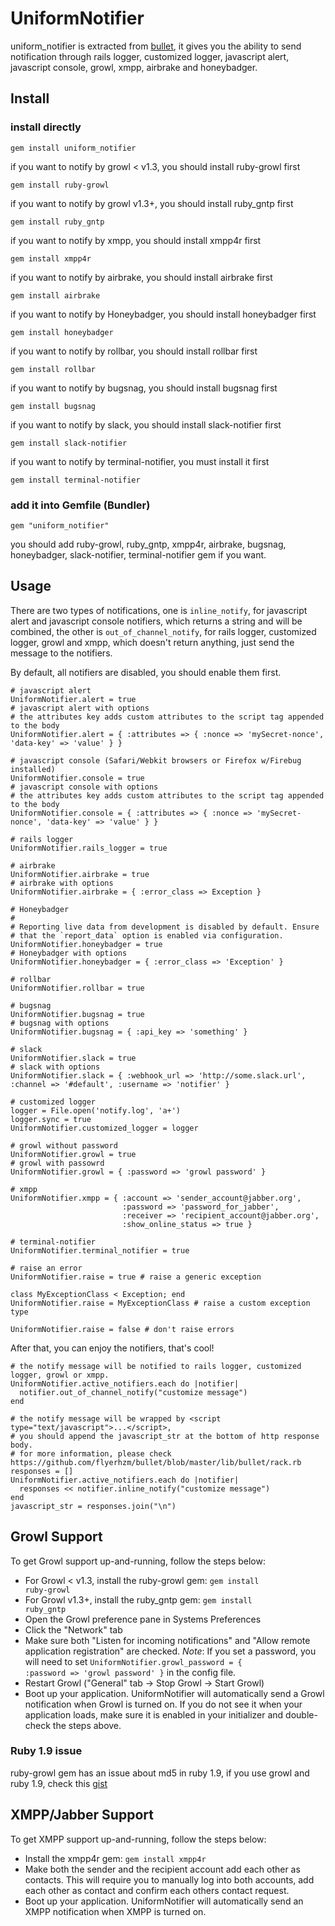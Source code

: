 # UniformNotifier

uniform_notifier is extracted from [bullet][0], it gives you the ability to send notification through rails logger, customized logger, javascript alert, javascript console, growl, xmpp, airbrake and honeybadger.

## Install

### install directly

    gem install uniform_notifier

if you want to notify by growl < v1.3, you should install ruby-growl first

    gem install ruby-growl

if you want to notify by growl v1.3+, you should install ruby_gntp first

    gem install ruby_gntp

if you want to notify by xmpp, you should install xmpp4r first

    gem install xmpp4r

if you want to notify by airbrake, you should install airbrake first

    gem install airbrake

if you want to notify by Honeybadger, you should install honeybadger first

    gem install honeybadger

if you want to notify by rollbar, you should install rollbar first

    gem install rollbar

if you want to notify by bugsnag, you should install bugsnag first

    gem install bugsnag

if you want to notify by slack, you should install slack-notifier first

    gem install slack-notifier

if you want to notify by terminal-notifier, you must install it first

    gem install terminal-notifier

### add it into Gemfile (Bundler)

    gem "uniform_notifier"

  you should add ruby-growl, ruby_gntp, xmpp4r, airbrake, bugsnag, honeybadger, slack-notifier, terminal-notifier gem if you want.

## Usage

There are two types of notifications,
one is <code>inline_notify</code>, for javascript alert and javascript console notifiers, which returns a string and will be combined,
the other is <code>out_of_channel_notify</code>, for rails logger, customized logger, growl and xmpp, which doesn't return anything, just send the message to the notifiers.

By default, all notifiers are disabled, you should enable them first.

    # javascript alert
    UniformNotifier.alert = true
    # javascript alert with options
    # the attributes key adds custom attributes to the script tag appended to the body
    UniformNotifier.alert = { :attributes => { :nonce => 'mySecret-nonce', 'data-key' => 'value' } }

    # javascript console (Safari/Webkit browsers or Firefox w/Firebug installed)
    UniformNotifier.console = true
    # javascript console with options
    # the attributes key adds custom attributes to the script tag appended to the body
    UniformNotifier.console = { :attributes => { :nonce => 'mySecret-nonce', 'data-key' => 'value' } }

    # rails logger
    UniformNotifier.rails_logger = true

    # airbrake
    UniformNotifier.airbrake = true
    # airbrake with options
    UniformNotifier.airbrake = { :error_class => Exception }

    # Honeybadger
    #
    # Reporting live data from development is disabled by default. Ensure
    # that the `report_data` option is enabled via configuration.
    UniformNotifier.honeybadger = true
    # Honeybadger with options
    UniformNotifier.honeybadger = { :error_class => 'Exception' }

    # rollbar
    UniformNotifier.rollbar = true

    # bugsnag
    UniformNotifier.bugsnag = true
    # bugsnag with options
    UniformNotifier.bugsnag = { :api_key => 'something' }

    # slack
    UniformNotifier.slack = true
    # slack with options
    UniformNotifier.slack = { :webhook_url => 'http://some.slack.url', :channel => '#default', :username => 'notifier' }

    # customized logger
    logger = File.open('notify.log', 'a+')
    logger.sync = true
    UniformNotifier.customized_logger = logger

    # growl without password
    UniformNotifier.growl = true
    # growl with passowrd
    UniformNotifier.growl = { :password => 'growl password' }

    # xmpp
    UniformNotifier.xmpp = { :account => 'sender_account@jabber.org',
                             :password => 'password_for_jabber',
                             :receiver => 'recipient_account@jabber.org',
                             :show_online_status => true }

    # terminal-notifier
    UniformNotifier.terminal_notifier = true

    # raise an error
    UniformNotifier.raise = true # raise a generic exception

    class MyExceptionClass < Exception; end
    UniformNotifier.raise = MyExceptionClass # raise a custom exception type

    UniformNotifier.raise = false # don't raise errors

After that, you can enjoy the notifiers, that's cool!

    # the notify message will be notified to rails logger, customized logger, growl or xmpp.
    UniformNotifier.active_notifiers.each do |notifier|
      notifier.out_of_channel_notify("customize message")
    end

    # the notify message will be wrapped by <script type="text/javascript">...</script>,
    # you should append the javascript_str at the bottom of http response body.
    # for more information, please check https://github.com/flyerhzm/bullet/blob/master/lib/bullet/rack.rb
    responses = []
    UniformNotifier.active_notifiers.each do |notifier|
      responses << notifier.inline_notify("customize message")
    end
    javascript_str = responses.join("\n")

## Growl Support

To get Growl support up-and-running, follow the steps below:

* For Growl < v1.3, install the ruby-growl gem: <code>gem install ruby-growl</code>
* For Growl v1.3+, install the ruby_gntp gem: <code>gem install ruby_gntp</code>
* Open the Growl preference pane in Systems Preferences
* Click the "Network" tab
* Make sure both "Listen for incoming notifications" and "Allow remote application registration" are checked. *Note*: If you set a password, you will need to set <code>UniformNotifier.growl_password = { :password => 'growl password' }</code> in the config file.
* Restart Growl ("General" tab -> Stop Growl -> Start Growl)
* Boot up your application. UniformNotifier will automatically send a Growl notification when Growl is turned on. If you do not see it when your application loads, make sure it is enabled in your initializer and double-check the steps above.

### Ruby 1.9 issue

ruby-growl gem has an issue about md5 in ruby 1.9, if you use growl and ruby 1.9, check this [gist][1]

## XMPP/Jabber Support

To get XMPP support up-and-running, follow the steps below:

* Install the xmpp4r gem: <code>gem install xmpp4r</code>
* Make both the sender and the recipient account add each other as contacts.
  This will require you to manually log into both accounts, add each other
  as contact and confirm each others contact request.
* Boot up your application. UniformNotifier will automatically send an XMPP notification when XMPP is turned on.


[0]: https://github.com/flyerhzm/bullet
[1]: https://gist.github.com/300184

